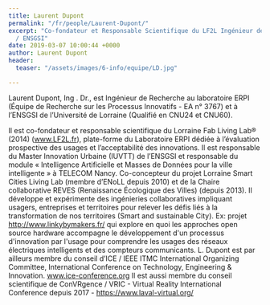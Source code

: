 ```yaml
---
title: Laurent Dupont
permalink: "/fr/people/Laurent-Dupont/"
excerpt: "Co-fondateur et Responsable Scientifique du LF2L Ingénieur de Recherche ERPI
  / ENSGSI"
date: 2019-03-07 10:00:44 +0000
author: Laurent Dupont
header:
  teaser: "/assets/images/6-info/equipe/LD.jpg"

---
```

Laurent Dupont, Ing . Dr., est Ingénieur de Recherche au laboratoire ERPI (Équipe de Recherche sur les Processus Innovatifs - EA n° 3767) et à l’ENSGSI de l’Université de Lorraine (Qualifié en CNU24 et CNU60). 

Il est co-fondateur et responsable scientifique du Lorraine Fab Living Lab® (2014) (www.LF2L.fr), plate-forme du Laboratoire ERPI dédiée à l’évaluation prospective des usages et l’acceptabilité des innovations. 
Il est responsable du Master  Innovation Urbaine (IUVTT) de l’ENSGSI et responsable du module « Intelligence Artificielle et Masses de Données pour la ville intelligente » à TELECOM Nancy. 
Co-concepteur du projet Lorraine Smart Cities Living Lab (membre d’ENoLL depuis 2010) et de la Chaire collaborative REVES (Renaissance Écologique des Villes) (depuis 2013).
Il développe et expérimente des ingénieries collaboratives impliquant usagers, entreprises et territoires pour relever les défis liés à la transformation de nos territoires (Smart and sustainable City). Ex: projet http://www.linkybymakers.fr/ qui explore en quoi les approches open source hardware accompagne le développement d'un processus d'innovation par l'usage pour comprendre les usages des réseaux électriques intelligents et des compteurs communicants. L. Dupont est par ailleurs membre du conseil d’ICE / IEEE ITMC International Organizing Committee, International Conference on Technology, Engineering & Innovation. www.ice-conference.org Il est aussi membre du conseil scientifique de ConVRgence / VRIC - Virtual Reality International Conference depuis 2017 - https://www.laval-virtual.org/